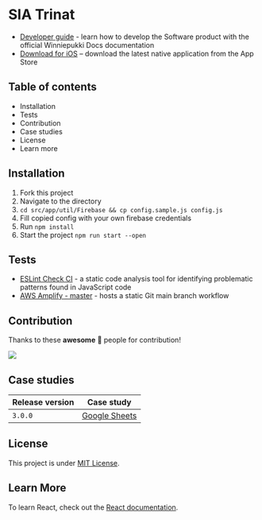 # SIA Trinat

- [Developer guide](https://docs.reaktivelab.co/) - learn how to develop the Software product with the official Winniepukki Docs documentation
- [Download for iOS](https://apps.apple.com/us/app/trinat/id1588230052) – download the latest native application from the App Store

## Table of contents
- Installation
- Tests
- Contribution
- Case studies
- License
- Learn more

## Installation
1. Fork this project
2. Navigate to the directory
3. `cd src/app/util/Firebase && cp config.sample.js config.js`
4. Fill copied config with your own firebase credentials
5. Run `npm install`
6. Start the project `npm run start --open`

## Tests
- [ESLint Check CI](https://github.com/winniepukki/trinat/actions) - a static code analysis tool for identifying problematic patterns found in JavaScript code
- [AWS Amplify - master](https://main.dcazqrdd9crta.amplifyapp.com/) - hosts a static Git main branch workflow

## Contribution

Thanks to these **awesome** 🖤 people for contribution!

<a href="https://github.com/winniepukki/trinat/graphs/contributors">
  <img src="https://contrib.rocks/image?repo=winniepukki/trinat" />
</a>

## Case studies

| Release version | Case study  |
|---|---|
| `3.0.0` | [Google Sheets](https://docs.google.com/spreadsheets/d/1a7S5Nre_qzWO9E_EBg9bte9VfL94Rz8y0l54XfK27dk/edit?usp=sharing) |

## License
This project is under [MIT License](https://github.com/winniepukki/trinat/blob/main/LICENSE).

## Learn More
To learn React, check out the [React documentation](https://reactjs.org/).
